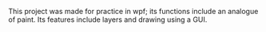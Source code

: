 This project was made for practice in wpf; its functions include an analogue of paint. Its features include layers and drawing using a GUI.

